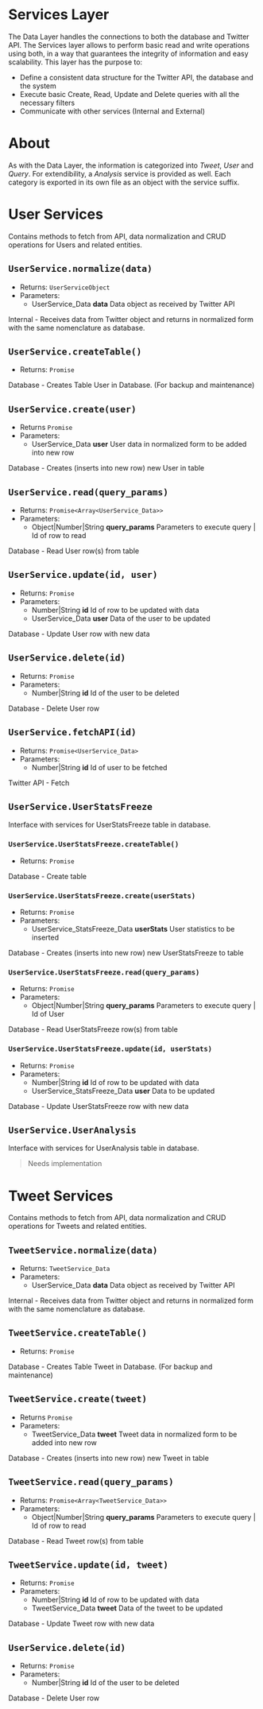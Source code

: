 # Services Layer
The Data Layer handles the connections to both the database and Twitter API. 
The Services layer allows to perform basic read and write operations using both, in a way that guarantees the integrity of information and easy scalability. This layer has the purpose to:
- Define a consistent data structure for the Twitter API, the database and the system
- Execute basic Create, Read, Update and Delete queries with all the necessary filters
- Communicate with other services (Internal and External)

# About
As with the Data Layer, the information is categorized into *Tweet*, *User* and *Query*. For extendibility, a *Analysis* service is provided as well. 
Each category is exported in its own file as an object with the service suffix. 

# User Services
Contains methods to fetch from API, data normalization and CRUD operations for Users and related entities. 

## `UserService.normalize(data)`
- Returns: `UserServiceObject` 
- Parameters:
    - UserService_Data **data** Data object as received by Twitter API

Internal - Receives data from  Twitter object and returns in normalized form with the same nomenclature as database.

## `UserService.createTable()`
- Returns: `Promise`

Database - Creates Table User in Database. (For backup and maintenance)

## `UserService.create(user)`
- Returns `Promise`
- Parameters:
    - UserService_Data **user** User data in normalized form to be added into new row

Database - Creates (inserts into new row) new User in table

## `UserService.read(query_params)`
- Returns: `Promise<Array<UserService_Data>>`
- Parameters:
    - Object|Number|String **query_params** Parameters to execute query | Id of row to read

Database - Read User row(s) from table

## `UserService.update(id, user)`
- Returns: `Promise`
- Parameters:
    - Number|String **id** Id of row to be updated with data
    - UserService_Data **user** Data of the user to be updated

Database - Update User row with new data 

## `UserService.delete(id)`
- Returns: `Promise`
- Parameters:
    - Number|String **id** Id of the user to be deleted

Database - Delete User row

## `UserService.fetchAPI(id)`
- Returns: `Promise<UserService_Data>`
- Parameters:
    - Number|String **id** Id of user to be fetched

Twitter API - Fetch 

## `UserService.UserStatsFreeze`
Interface with services for UserStatsFreeze table in database. 

### `UserService.UserStatsFreeze.createTable()`
- Returns: `Promise`

Database - Create table

### `UserService.UserStatsFreeze.create(userStats)`
- Returns: `Promise`
- Parameters:
    - UserService_StatsFreeze_Data **userStats** User statistics to be inserted

Database - Creates (inserts into new row) new UserStatsFreeze to table

### `UserService.UserStatsFreeze.read(query_params)`
- Returns: `Promise`
- Parameters:
    - Object|Number|String **query_params** Parameters to execute query | Id of User

Database - Read UserStatsFreeze row(s) from table

### `UserService.UserStatsFreeze.update(id, userStats)`
- Returns: `Promise`
- Parameters: 
    - Number|String **id** Id of row to be updated with data
    - UserService_StatsFreeze_Data **user** Data to be updated

Database - Update UserStatsFreeze row with new data 

## `UserService.UserAnalysis`
Interface with services for UserAnalysis table in database. 

> Needs implementation

# Tweet Services
Contains methods to fetch from API, data normalization and CRUD operations for Tweets and related entities. 

## `TweetService.normalize(data)`
- Returns: `TweetService_Data` 
- Parameters:
    - UserService_Data **data** Data object as received by Twitter API

Internal - Receives data from  Twitter object and returns in normalized form with the same nomenclature as database.

## `TweetService.createTable()`
- Returns: `Promise`

Database - Creates Table Tweet in Database. (For backup and maintenance)

## `TweetService.create(tweet)`
- Returns `Promise`
- Parameters:
    - TweetService_Data **tweet** Tweet data in normalized form to be added into new row

Database - Creates (inserts into new row) new Tweet in table

## `TweetService.read(query_params)`
- Returns: `Promise<Array<TweetService_Data>>`
- Parameters:
    - Object|Number|String **query_params** Parameters to execute query | Id of row to read

Database - Read Tweet row(s) from table

## `TweetService.update(id, tweet)`
- Returns: `Promise`
- Parameters:
    - Number|String **id** Id of row to be updated with data
    - TweetService_Data **tweet** Data of the tweet to be updated

Database - Update Tweet row with new data 

## `UserService.delete(id)`
- Returns: `Promise`
- Parameters:
    - Number|String **id** Id of the user to be deleted

Database - Delete User row
